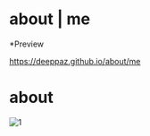 # about | me
*Preview

https://deeppaz.github.io/about/me
# about

![1](https://www.imagevisit.com/images/2019/09/23/Ads-z.png)
